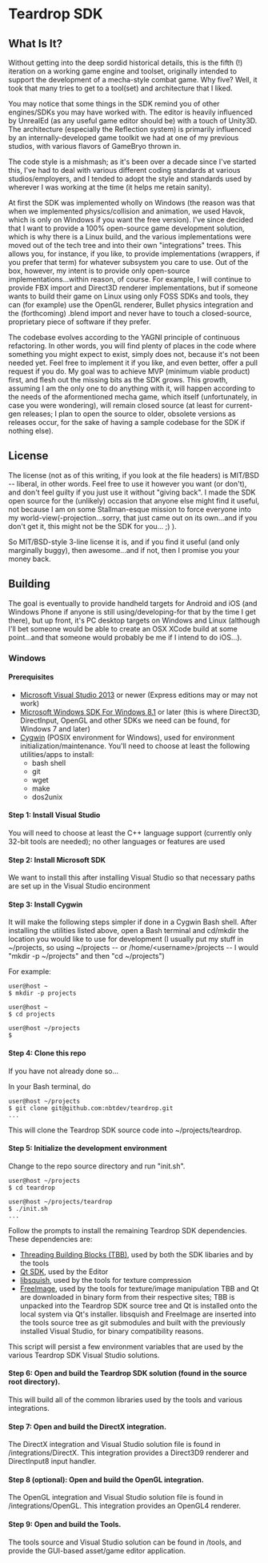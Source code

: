 # Teardrop SDK

## What Is It?

Without getting into the deep sordid historical details, this is the fifth (!) iteration on a working game engine and toolset, originally intended to support the development of a mecha-style combat game. Why five? Well, it took that many tries to get to a tool(set) and architecture that I liked.

You may notice that some things in the SDK remind you of other engines/SDKs you may have worked with. The editor is heavily influenced by UnrealEd (as any useful game editor should be) with a touch of Unity3D. The architecture (especially the Reflection system) is primarily influenced by an internally-developed game toolkit we had at one of my previous studios, with various flavors of GameBryo thrown in. 

The code style is a mishmash; as it's been over a decade since I've started this, I've had to deal with various different coding standards at various studios/employers, and I tended to adopt the style and standards used by wherever I was working at the time (it helps me retain sanity). 

At first the SDK was implemented wholly on Windows (the reason was that when we implemented physics/collision and animation, we used Havok, which is only on Windows if you want the free version). I've since decided that I want to provide a 100% open-source game development solution, which is why there is a Linux build, and the various implementations were moved out of the tech tree and into their own "integrations" trees. This allows you, for instance, if you like, to provide implementations (wrappers, if you prefer that term) for whatever subsystem you care to use. Out of the box, however, my intent is to provide only open-source implementations...within reason, of course. For example, I will continue to provide FBX import and Direct3D renderer implementations, but if someone wants to build their game on Linux using only FOSS SDKs and tools, they can (for example) use the OpenGL renderer, Bullet physics integration and the (forthcoming) .blend import and never have to touch a closed-source, proprietary piece of software if they prefer. 

The codebase evolves according to the YAGNI principle of continuous refactoring. In other words, you will find plenty of places in the code where something you might expect to exist, simply does not, because it's not been needed yet. Feel free to implement it if you like, and even better, offer a pull request if you do. My goal was to achieve MVP (minimum viable product) first, and flesh out the missing bits as the SDK grows. This growth, assuming I am the only one to do anything with it, will happen according to the needs of the aformentioned mecha game, which itself (unfortunately, in case you were wondering), will remain closed source (at least for current-gen releases; I plan to open the source to older, obsolete versions as releases occur, for the sake of having a sample codebase for the SDK if nothing else). 

## License
The license (not as of this writing, if you look at the file headers) is MIT/BSD -- liberal, in other words. Feel free to use it however you want (or don't), and don't feel guilty if you just use it without "giving back". I made the SDK open source for the (unlikely) occasion that anyone else might find it useful, not because I am on some Stallman-esque mission to force everyone into my world-view(-projection...sorry, that just came out on its own...and if you don't get it, this might not be the SDK for you... ;) ). 

So MIT/BSD-style 3-line license it is, and if you find it useful (and only marginally buggy), then awesome...and if not, then I promise you your money back.

## Building

The goal is eventually to provide handheld targets for Android and iOS (and Windows Phone if anyone is still using/developing-for that by the time I get there), but up front, it's PC desktop targets on Windows and Linux (although I'll bet someone would be able to create an OSX XCode build at some point...and that someone would probably be me if I intend to do iOS...).

### Windows

#### Prerequisites

* [Microsoft Visual Studio 2013](https://www.visualstudio.com/en-us/downloads/download-visual-studio-vs.aspx) or newer (Express editions may or may not work)
* [Microsoft Windows SDK For Windows 8.1](https://msdn.microsoft.com/en-us/windows/desktop/bg162891.aspx) or later (this is where Direct3D, DirectInput, OpenGL and other SDKs we need can be found, for Windows 7 and later)
* [Cygwin](https://cygwin.com/install.html) (POSIX environment for Windows), used for environment initialization/maintenance. You'll need to choose at least the following utilities/apps to install:
  * bash shell
  * git
  * wget
  * make
  * dos2unix

#### Step 1: Install Visual Studio
You will need to choose at least the C++ language support (currently only 32-bit tools are needed); no other languages or features are used

#### Step 2: Install Microsoft SDK
We want to install this after installing Visual Studio so that necessary paths are set up in the Visual Studio encironment

#### Step 3: Install Cygwin
It will make the following steps simpler if done in a Cygwin Bash shell. After installing the utilities listed above, open a Bash terminal and cd/mkdir the location you would like to use for development (I usually put my stuff in ~/projects, so using ~/projects -- or /home/&lt;username&gt;/projects -- I would "mkdir -p ~/projects" and then "cd ~/projects")

For example:

```
user@host ~
$ mkdir -p projects

user@host ~
$ cd projects

user@host ~/projects
$ 
```

#### Step 4: Clone this repo
If you have not already done so...

In your Bash terminal, do
```
user@host ~/projects
$ git clone git@github.com:nbtdev/teardrop.git
...
```

This will clone the Teardrop SDK source code into ~/projects/teardrop.

#### Step 5: Initialize the development environment

Change to the repo source directory and run "init.sh".
```
user@host ~/projects
$ cd teardrop

user@host ~/projects/teardrop
$ ./init.sh
...
```
Follow the prompts to install the remaining Teardrop SDK dependencies. These dependencies are:
* [Threading Building Blocks (TBB)](https://www.threadingbuildingblocks.org), used by both the SDK libaries and by the tools
* [Qt SDK](http://www.qt.io), used by the Editor
* [libsquish](https://code.google.com/p/libsquish), used by the tools for texture compression
* [FreeImage](http://freeimage.sourceforge.net), used by the tools for texture/image manipulation
TBB and Qt are downloaded in binary form from their respective sites; TBB is unpacked into the Teardrop SDK source tree and Qt is installed onto the local system via Qt's installer. libsquish and FreeImage are inserted into the tools source tree as git submodules and built with the previously installed Visual Studio, for binary compatibility reasons.

This script will persist a few environment variables that are used by the various Teardrop SDK Visual Studio solutions.

#### Step 6: Open and build the Teardrop SDK solution (found in the source root directory).

This will build all of the common libraries used by the tools and various integrations.

#### Step 7: Open and build the DirectX integration.

The DirectX integration and Visual Studio solution file is found in <teardrop>/integrations/DirectX. This integration provides a Direct3D9 renderer and DirectInput8 input handler.

#### Step 8 (optional): Open and build the OpenGL integration.

The OpenGL integration and Visual Studio solution file is found in <teardrop>/integrations/OpenGL. This integration provides an OpenGL4 renderer.

#### Step 9: Open and build the Tools.

The tools source and Visual Studio solution can be found in <teardrop>/tools, and provide the GUI-based asset/game editor application. 
